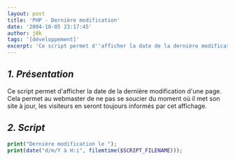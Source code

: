 ```yaml
---
layout: post
title: 'PHP - Dernière modification'
date: '2004-10-05 23:17:45'
author: j0k
tags: '[développement]'
excerpt: 'Ce script permet d''afficher la date de la dernière modification d''une page. Cela permet au webmaster de ne pas se soucier du moment où il met son site à jour, les visiteurs en seront toujours informés par cet affichage.'
---
```


## _1. Présentation_

Ce script permet d'afficher la date de la dernière modification d'une page. Cela permet au webmaster de ne pas se soucier du moment où il met son site à jour, les visiteurs en seront toujours informés par cet affichage.

##  _2. Script_

```php
print("Dernière modification le ");
print(date("d/m/Y à H:i", filemtime($SCRIPT_FILENAME)));
```
